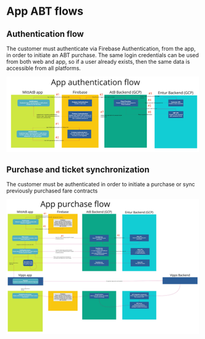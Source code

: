 # App ABT flows

## Authentication flow
The customer must authenticate via Firebase Authentication, from the app, in order to initiate an ABT purchase. The same login credentials can be used from both web and app, so if a user already exists, then the same data is accessible from all platforms.

![App authentication flow diagram](./auth_flow.jpg)

## Purchase and ticket synchronization
The customer must be authenticated in order to initiate a purchase or sync previously purchased fare contracts

![App purchase flow and ticket sync](./purchase_flow.jpg)
